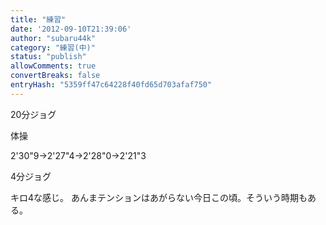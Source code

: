 ```yaml
---
title: "練習"
date: '2012-09-10T21:39:06'
author: "subaru44k"
category: "練習(中)"
status: "publish"
allowComments: true
convertBreaks: false
entryHash: "5359ff47c64228f40fd65d703afaf750"
---
```

20分ジョグ

体操

2'30"9→2'27"4→2'28"0→2'21"3

4分ジョグ

キロ4な感じ。
あんまテンションはあがらない今日この頃。そういう時期もある。
